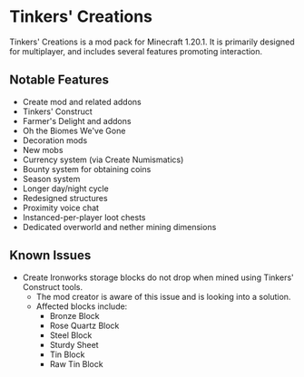 # Tinkers' Creations

Tinkers' Creations is a mod pack for Minecraft 1.20.1. It is primarily designed for multiplayer, and includes several features promoting interaction.

## Notable Features

* Create mod and related addons
* Tinkers' Construct
* Farmer's Delight and addons
* Oh the Biomes We've Gone
* Decoration mods
* New mobs
* Currency system (via Create Numismatics)
* Bounty system for obtaining coins
* Season system
* Longer day/night cycle
* Redesigned structures
* Proximity voice chat
* Instanced-per-player loot chests
* Dedicated overworld and nether mining dimensions

## Known Issues

* Create Ironworks storage blocks do not drop when mined using Tinkers' Construct tools.
  * The mod creator is aware of this issue and is looking into a solution. 
  * Affected blocks include:
    * Bronze Block
    * Rose Quartz Block
    * Steel Block
    * Sturdy Sheet
    * Tin Block
    * Raw Tin Block